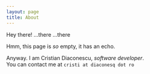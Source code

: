 ```yaml
---
layout: page
title: About
---
```


<p class="message">
  Hey there! ...there ...there
</p>

Hmm, this page is _so_ empty, it has an echo.


Anyway. I am Cristian Diaconescu, _software developer_.  
You can contact me at `cristi at diaconesq dot ro`  